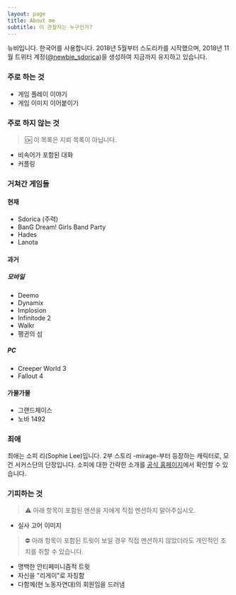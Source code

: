 ```yaml
---
layout: page
title: About me
subtitle: 이 관찰자는 누구인가?
---
```


뉴비입니다. 한국어를 사용합니다. 2018년 5월부터 스도리카를 시작했으며, 2018년 11월 트위터 계정([@newbie_sdorica](https://twitter.com/newbie_sdorica))을 생성하여 지금까지 유지하고 있습니다.

### 주로 하는 것
* 게임 플레이 이야기
* 게임 이미지 이어붙이기

### 주로 하지 않는 것
> :ok: 이 목록은 지뢰 목록이 아닙니다.
* 비속어가 포함된 대화
* 커플링

### 거쳐간 게임들

#### 현재

* Sdorica (주력)
* BanG Dream! Girls Band Party
* Hades
* Lanota

#### 과거

##### 모바일
* Deemo
* Dynamix
* Implosion
* Infinitode 2
* Walkr
* 펭귄의 섬

##### PC
* Creeper World 3
* Fallout 4

#### 가물가물

* 그랜드체이스
* 노바 1492


### 최애
최애는 소피 리(Sophie Lee)입니다. 2부 스토리 -mirage-부터 등장하는 캐릭터로, 모건 서커스단의 단장입니다. 소피에 대한 간략한 소개를 [공식 홈페이지](https://www.sdorica.com/ko/character/sophie/)에서 확인할 수 있습니다.

### 기피하는 것
> :warning: 아래 항목이 포함된 멘션을 저에게 직접 멘션하지 말아주십시오.

* 실사 고어 이미지

> :no_entry: 아래 항목이 포함된 트윗이 보일 경우 직접 멘션하지 않았더라도 개인적인 조치를 취할 수 있습니다.

* 명백한 안티페미니즘적 트윗
* 자신을 "리게이"로 자칭함
* 다함께(현 노동자연대)의 회원임을 드러냄
